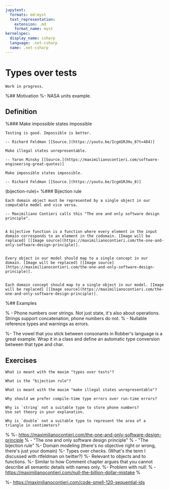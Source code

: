 ```yaml
---
jupytext:
  formats: md:myst
  text_representation:
    extension: .md
    format_name: myst
kernelspec:
  display_name: csharp
  language: .net-csharp
  name: .net-csharp
---
```


# Types over tests

```{warning}
Work in progress.
```

%## Motivation
%- NASA units example.

## Definition

%### Make impossible states impossible

```{epigraph}
Testing is good. Impossible is better.

-- Richard Feldman [[Source.](https://youtu.be/IcgmSRJHu_8?t=484)]
```

```{epigraph}
Make illegal states unrepresentable.

-- Yaron Minsky [[Source.](https://maximilianocontieri.com/software-engineering-great-quotes)]
```

```{epigraph}
Make impossible states impossible.

-- Richard Feldman [[Source.](https://youtu.be/IcgmSRJHu_8)]
```


(bijection-rule)=
%### Bijection rule

```{epigraph}
Each domain object must be represented by a single object in our computable model and vice versa.

-- Maximiliano Contieri calls this "The one and only software design principle".
```

```{figure} https://www.mathsisfun.com/sets/images/function-mapping.svg

A bijective function is a function where every element in the input domain corresponds to an element in the codomain. [Image will be replaced] [[Image source](https://maximilianocontieri.com/the-one-and-only-software-design-principle)].
```

```{figure} https://cdn.hashnode.com/res/hashnode/image/upload/v1598843113002/Vr87N_Nbn.png?auto=compress,format&format=webp

Every object in our model should map to a single concept in our domain. [Image will be replaced] [[Image source](https://maximilianocontieri.com/the-one-and-only-software-design-principle)].
```

```{figure} https://cdn.hashnode.com/res/hashnode/image/upload/v1598843176464/--Dy6h_VM.png?auto=compress,format&format=webp

Each domain concept should map to a single object in our model. [Image will be replaced] [[Image source](https://maximilianocontieri.com/the-one-and-only-software-design-principle)].
```


%## Examples

% - Phone numbers over strings. Not just state, it's also about operations. Strings support concatenation, phone numbers do not.
% - Nullable reference types and warnings as errors.

%- The vowel that you stick between consonants in Robber's language is a great example. Wrap it in a class and define an automatic type conversion between that type and char.



## Exercises

```{exercise}
What is meant with the maxim "types over tests"?
```

```{exercise}
What is the "bijection rule"?
```

```{exercise}
What is meant with the maxim "make illegal states unrepresentable"?
```

```{exercise}
Why should we prefer compile-time type errors over run-time errors?
```

```{exercise}
Why is `string` not a suitable type to store phone numbers?
Use set theory in your explanation.
```

```{exercise}
Why is `double` not a suitable type to represent the area of a triangle in centimeters?
```




%
%- https://maximilianocontieri.com/the-one-and-only-software-design-principle
%  - "The one and only software design principle"
%  - "The bijection rule"
%-  Domain modeling (there's no objective right or wrong, there's just your domain)
%- Types over checks. (What's the term I discussed with rtfeldman on twitter?)
%- Relevant to objects and to functions.
%- Similar to how Comment chapter argues that you cannot describe all semantic details with names only.
%- Problem with null:
%  - https://maximilianocontieri.com/null-the-billion-dollar-mistake
%

%- https://maximilianocontieri.com/code-smell-120-sequential-ids


